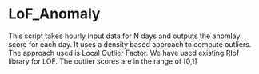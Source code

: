 # LoF_Anomaly
This script takes hourly input data for N days and outputs the anomlay score for each day. It uses a density based approach to compute outliers.
The approach used is Local Outlier Factor. We have used existing Rlof library for LOF. The outlier scores are in the range of [0,1]
